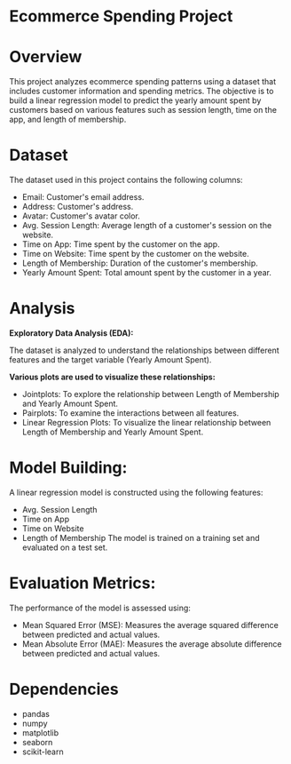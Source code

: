 
# **Ecommerce Spending Project**

# **Overview**

This project analyzes ecommerce spending patterns using a dataset that includes customer information and spending metrics. The objective is to build a linear regression model to predict the yearly amount spent by customers based on various features such as session length, time on the app, and length of membership.


# **Dataset**

The dataset used in this project contains the following columns:

- Email: Customer's email address.
- Address: Customer's address.
- Avatar: Customer's avatar color.
- Avg. Session Length: Average length of a customer's session on the website.
- Time on App: Time spent by the customer on the app.
- Time on Website: Time spent by the customer on the website.
- Length of Membership: Duration of the customer's membership.
- Yearly Amount Spent: Total amount spent by the customer in a year.

# **Analysis**

**Exploratory Data Analysis (EDA):**

The dataset is analyzed to understand the relationships between different features and the target variable (Yearly Amount Spent). 

**Various plots are used to visualize these relationships:**

- Jointplots: To explore the relationship between Length of Membership and Yearly Amount Spent.
- Pairplots: To examine the interactions between all features.
- Linear Regression Plots: To visualize the linear relationship between Length of Membership and Yearly Amount Spent.
  
# **Model Building:**

A linear regression model is constructed using the following features:

- Avg. Session Length
- Time on App
- Time on Website
- Length of Membership
The model is trained on a training set and evaluated on a test set.

 # **Evaluation Metrics:**
The performance of the model is assessed using:

- Mean Squared Error (MSE): Measures the average squared difference between predicted and actual values.
- Mean Absolute Error (MAE): Measures the average absolute difference between predicted and actual values.

# **Dependencies**

- pandas
- numpy
- matplotlib
- seaborn
- scikit-learn
